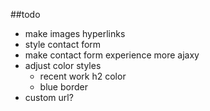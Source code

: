 ##todo

* make images hyperlinks
* style contact form
* make contact form experience more ajaxy
* adjust color styles 
  * recent work h2 color
  * blue border
* custom url?
